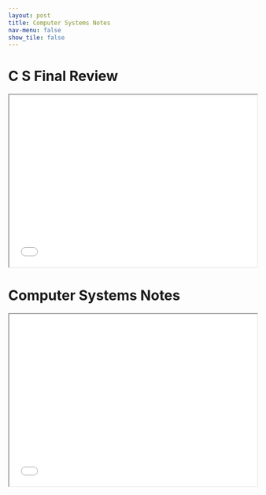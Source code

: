 ```yaml
---
layout: post
title: Computer Systems Notes
nav-menu: false
show_tile: false
---
```



# C S Final Review

<iframe src="/college/notes/ComputerSystems/CSFinalReview.pdf"
        style="width: 100%; height: 25em;">
</iframe>

# Computer Systems Notes

<iframe src="/college/notes/ComputerSystems/ComputerSystemsNotes.pdf"
        style="width: 100%; height: 25em;">
</iframe>

